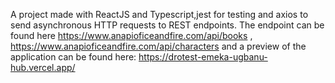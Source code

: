 A project made with ReactJS and Typescript,jest for testing and axios to send asynchronous HTTP requests to REST endpoints.
The endpoint can be found here https://www.anapioficeandfire.com/api/books , https://www.anapioficeandfire.com/api/characters
and a preview of the application can be found here: https://drotest-emeka-ugbanu-hub.vercel.app/ 
